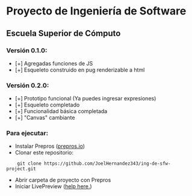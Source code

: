# Proyecto de Ingeniería de Software
## Escuela Superior de Cómputo

### Versión 0.1.0:
- [+] Agregadas funciones de JS
- [+] Esqueleto construido en pug renderizable a html

### Versión 0.2.0:
- [+] Prototipo funcional (Ya puedes ingresar expresiones)
- [+] Esqueleto completado
- [+] Funcionalidad básica completada
- [+] "Canvas" cambiante

### Para ejecutar:

- Instalar Prepros ([prepros.io](https://prepros.io/))
- Clonar este repositorio:
```ssh
    git clone https://github.com/JoelHernandez343/ing-de-sfw-project.git
```
- Abrir carpeta de proyecto con Prepros
- Iniciar LivePreview ([help here.](https://prepros.io/help/live-preview))  